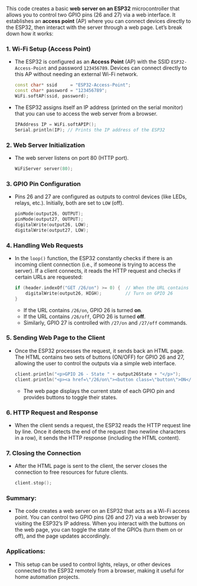 This code creates a basic **web server on an ESP32** microcontroller that allows you to control two GPIO pins (26 and 27) via a web interface. It establishes an **access point** (AP) where you can connect devices directly to the ESP32, then interact with the server through a web page. Let’s break down how it works:

### 1. **Wi-Fi Setup (Access Point)**
- The ESP32 is configured as an **Access Point** (AP) with the SSID `ESP32-Access-Point` and password `123456789`. Devices can connect directly to this AP without needing an external Wi-Fi network.
  
  ```cpp
  const char* ssid     = "ESP32-Access-Point";
  const char* password = "123456789";
  WiFi.softAP(ssid, password);
  ```

- The ESP32 assigns itself an IP address (printed on the serial monitor) that you can use to access the web server from a browser.

  ```cpp
  IPAddress IP = WiFi.softAPIP();
  Serial.println(IP); // Prints the IP address of the ESP32
  ```

### 2. **Web Server Initialization**
- The web server listens on port 80 (HTTP port).

  ```cpp
  WiFiServer server(80);
  ```

### 3. **GPIO Pin Configuration**
- Pins 26 and 27 are configured as outputs to control devices (like LEDs, relays, etc.). Initially, both are set to `LOW` (off).

  ```cpp
  pinMode(output26, OUTPUT);
  pinMode(output27, OUTPUT);
  digitalWrite(output26, LOW);
  digitalWrite(output27, LOW);
  ```

### 4. **Handling Web Requests**
- In the `loop()` function, the ESP32 constantly checks if there is an incoming client connection (i.e., if someone is trying to access the server). If a client connects, it reads the HTTP request and checks if certain URLs are requested:
  
  ```cpp
  if (header.indexOf("GET /26/on") >= 0) {  // When the URL contains /26/on
      digitalWrite(output26, HIGH);         // Turn on GPIO 26
  }
  ```

  - If the URL contains `/26/on`, GPIO 26 is turned **on**.
  - If the URL contains `/26/off`, GPIO 26 is turned **off**.
  - Similarly, GPIO 27 is controlled with `/27/on` and `/27/off` commands.

### 5. **Sending Web Page to the Client**
- Once the ESP32 processes the request, it sends back an HTML page. The HTML contains two sets of buttons (ON/OFF) for GPIO 26 and 27, allowing the user to control the outputs via a simple web interface.
  
  ```cpp
  client.println("<p>GPIO 26 - State " + output26State + "</p>");
  client.println("<p><a href=\"/26/on\"><button class=\"button\">ON</button></a></p>");
  ```

  - The web page displays the current state of each GPIO pin and provides buttons to toggle their states.

### 6. **HTTP Request and Response**
- When the client sends a request, the ESP32 reads the HTTP request line by line. Once it detects the end of the request (two newline characters in a row), it sends the HTTP response (including the HTML content).

### 7. **Closing the Connection**
- After the HTML page is sent to the client, the server closes the connection to free resources for future clients.

  ```cpp
  client.stop();
  ```

### Summary:
- The code creates a web server on an ESP32 that acts as a Wi-Fi access point. You can control two GPIO pins (26 and 27) via a web browser by visiting the ESP32’s IP address. When you interact with the buttons on the web page, you can toggle the state of the GPIOs (turn them on or off), and the page updates accordingly.

### Applications:
- This setup can be used to control lights, relays, or other devices connected to the ESP32 remotely from a browser, making it useful for home automation projects.
